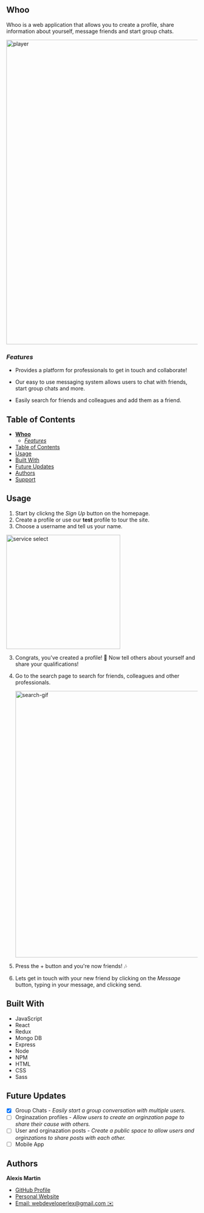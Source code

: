 ## **Whoo**

Whoo is a web application that allows you to create a profile, share information about yourself, message friends and start group chats.

<img src="./assets/player.JPG" alt="player" width="800"/>

### _Features_

- Provides a platform for professionals to get in touch and collaborate!

- Our easy to use messaging system allows users to chat with friends, start group chats and more.

- Easily search for friends and colleagues and add them as a friend.

## Table of Contents

- [**Whoo**](#listening-lobby)
  - [_Features_](#features)
- [Table of Contents](#table-of-contents)
- [Usage](#usage)
- [Built With](#built-with)
- [Future Updates](#future-updates)
- [Authors](#authors)
- [Support](#support)

## Usage

1. Start by clickng the _Sign Up_ button on the homepage.
1. Create a profile or use our **test** profile to tour the site.
1. Choose a username and tell us your name.

  <img src="./assets/service-select.gif" alt="service select" width="300"/>

3. Congrats, you've created a profile! 🎉 Now tell others about yourself and share your qualifications!
4. Go to the search page to search for friends, colleagues and other professionals.

   <img src="./assets/search.gif" alt="search-gif" width="700"/>

5. Press the + button and you're now friends! 🎶
6. Lets get in touch with your new friend by clicking on the _Message_ button, typing in your message, and clicking send.

## Built With

- JavaScript
- React
- Redux
- Mongo DB
- Express
- Node
- NPM
- HTML
- CSS
- Sass

## Future Updates

- [x] Group Chats - _Easily start a group conversation with multiple users._
- [ ] Orginazation profiles - _Allow users to create an orginzation page to share their cause with others._
- [ ] User and orginazation posts - _Create a public space to allow users and orginzations to share posts with each other._
- [ ] Mobile App

## Authors

**Alexis Martin**

- [GitHub Profile](https://github.com/webdevlex)
- [Personal Website](https://webdevlex.com/)
- [Email: webdeveloperlex@gmail.<area>com ✉️](mailto:webdeveloperlex@gmail.com?subject=Listening-Lobby 'webdeveloperlex@gmail.com')

